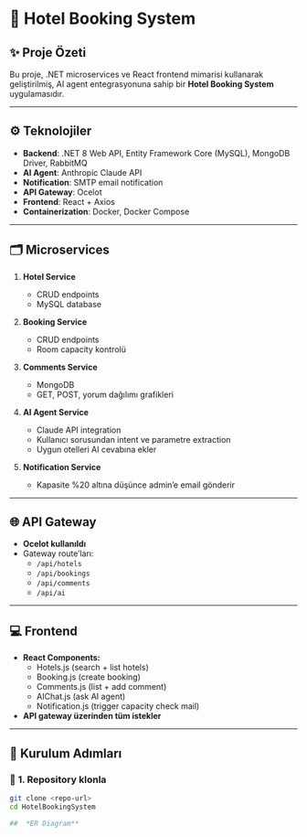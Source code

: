 # 🏨 Hotel Booking System

## ✨ **Proje Özeti**
Bu proje, .NET microservices ve React frontend mimarisi kullanarak geliştirilmiş, AI agent entegrasyonuna sahip bir **Hotel Booking System** uygulamasıdır.

---

## ⚙️ **Teknolojiler**
- **Backend**: .NET 8 Web API, Entity Framework Core (MySQL), MongoDB Driver, RabbitMQ
- **AI Agent**: Anthropic Claude API
- **Notification**: SMTP email notification
- **API Gateway**: Ocelot
- **Frontend**: React + Axios
- **Containerization**: Docker, Docker Compose

---

## 🗂 **Microservices**
1. **Hotel Service**
   - CRUD endpoints
   - MySQL database

2. **Booking Service**
   - CRUD endpoints
   - Room capacity kontrolü

3. **Comments Service**
   - MongoDB
   - GET, POST, yorum dağılımı grafikleri

4. **AI Agent Service**
   - Claude API integration
   - Kullanıcı sorusundan intent ve parametre extraction
   - Uygun otelleri AI cevabına ekler

5. **Notification Service**
   - Kapasite %20 altına düşünce admin’e email gönderir

---

## 🌐 **API Gateway**
- **Ocelot kullanıldı**
- Gateway route’ları:
  - `/api/hotels`
  - `/api/bookings`
  - `/api/comments`
  - `/api/ai`

---

## 💻 **Frontend**
- **React Components:**
  - Hotels.js (search + list hotels)
  - Booking.js (create booking)
  - Comments.js (list + add comment)
  - AIChat.js (ask AI agent)
  - Notification.js (trigger capacity check mail)
- **API gateway üzerinden tüm istekler**

---

## 📝 **Kurulum Adımları**

### 🔧 **1. Repository klonla**
```bash
git clone <repo-url>
cd HotelBookingSystem

##  *ER Diagram**
